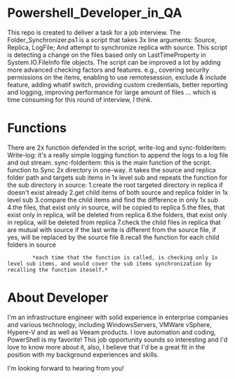 # Powershell_Developer_in_QA

This repo is created to deliver a task for a job interview.
The Folder_Synchronizer.ps1 is a script that takes 3x line arguments: Source, Replica, LogFile; And attempt to synchronize replica with source.
This script is detecting a change on the files based only on LastTimeProperty in System.IO.FileInfo file objects. 
The script can be improved a lot by adding more advanced checking factors and features. e.g., covering security permissions on the items, enabling to use remotesession, exclude & include feature, adding whatif switch, providing custom credentials, better reporting and logging, improving performance for large amount of files ... which is time consuming for this round of interview, I think.

# Functions
There are 2x function defended in the script, write-log and sync-folderitem:
Write-log: it's a really simple logging function to append the logs to a log file and out stream.
sync-folderitem: this is the main function of the script. function to Sync 2x directory in one-way. it takes the source and replica folder path and targets sub items in 1x level sub and repeats the function for the sub directory in source:
            1.create the root targeted directory in replica if doesn't exist already
            2.get child items of both source and replica folder in 1x level sub
            3.compare the child items and find the difference in only 1x sub
            4.the files, that  exist only in source, will be copied to replica
            5.the files, that exist only in replica, will be deleted from replica
            6.the folders, that exist only in replica, will be deleted from replica
            7.check the child files in replica that are mutual with source if the last write is different from the source file, if yes, will be replaced by the source file
            8.recall the function for each child folders in source

            *each time that the function is called, is checking only 1x level sub items. and would cover the sub items synchronization by recalling the function iteself.*
   
# About Developer

I'm an infrastructure engineer with solid experience in enterprise companies and various technology, including WindowsServers, VMWare vSphere, Hypere-V and as well as Veeam products. I love automation and coding, PowerShell is my favorite!
This job opportunity sounds so interesting and I'd love to know more about it, also, I believe that I'd be a great fit in the position with my background experiences and skills.

I'm looking forward to hearing from you!